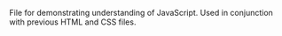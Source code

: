File for demonstrating understanding of JavaScript. Used in conjunction with previous HTML and CSS files.
